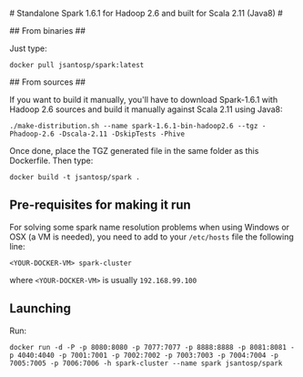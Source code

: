 # Standalone Spark 1.6.1 for Hadoop 2.6 and built for Scala 2.11 (Java8) #

## From binaries ##

Just type:

```
docker pull jsantosp/spark:latest
```

## From sources ##

If you want to build it manually, you'll have to download Spark-1.6.1 with Hadoop 2.6 sources and build it manually against Scala 2.11 using Java8:

```
./make-distribution.sh --name spark-1.6.1-bin-hadoop2.6 --tgz -Phadoop-2.6 -Dscala-2.11 -DskipTests -Phive
```

Once done, place the TGZ generated file in the same folder as this Dockerfile. Then type:

```
docker build -t jsantosp/spark .
```

## Pre-requisites for making it run ##

For solving some spark name resolution problems when using Windows or OSX (a VM is needed), you need to add to your ```/etc/hosts``` file the following line:

```
<YOUR-DOCKER-VM> spark-cluster
```

where ```<YOUR-DOCKER-VM>``` is usually ```192.168.99.100```

## Launching ##

Run:

```
docker run -d -P -p 8080:8080 -p 7077:7077 -p 8888:8888 -p 8081:8081 -p 4040:4040 -p 7001:7001 -p 7002:7002 -p 7003:7003 -p 7004:7004 -p 7005:7005 -p 7006:7006 -h spark-cluster --name spark jsantosp/spark
```
